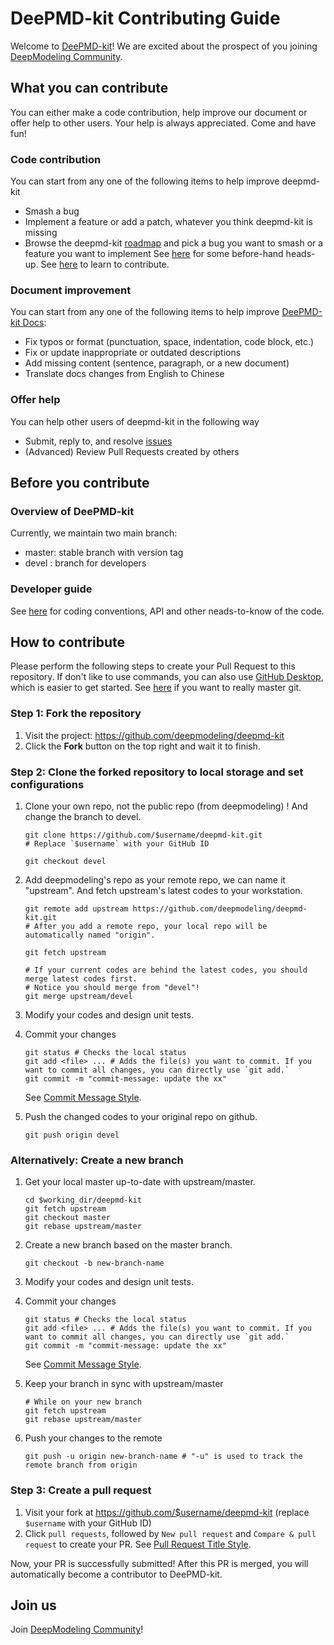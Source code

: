 # DeePMD-kit Contributing Guide

Welcome to [DeePMD-kit](https://github.com/deepmodeling/deepmd-kit)! We are excited about the prospect of you joining [DeepModeling Community](https://github.com/deepmodeling/community/).

## What you can contribute

You can either make a code contribution, help improve our document or offer help to other users. Your help is always appreciated. Come and have fun!

### Code contribution
You can start from any one of the following items to help improve deepmd-kit

- Smash a bug
- Implement a feature or add a patch, whatever you think deepmd-kit is missing
- Browse the deepmd-kit [roadmap](doc/roadmap.md) and pick a bug you want to smash or a feature you want to implement
See [here](#before-you-contribute) for some before-hand heads-up. 
See [here](#how-to-contribute) to learn to contribute.

### Document improvement
You can start from any one of the following items to help improve [DeePMD-kit Docs](https://deepmd.readthedocs.io/en/latest/?badge=latest):

- Fix typos or format (punctuation, space, indentation, code block, etc.)
- Fix or update inappropriate or outdated descriptions
- Add missing content (sentence, paragraph, or a new document)
- Translate docs changes from English to Chinese

### Offer help
You can help other users of deepmd-kit in the following way

- Submit, reply to, and resolve [issues](https://github.com/deepmodeling/deepmd-kit/issues)
- (Advanced) Review Pull Requests created by others

## Before you contribute
### Overview of DeePMD-kit
Currently, we maintain two main branch:
- master: stable branch with version tag
- devel :  branch for developers

### Developer guide
See [here](#doc/development/index) for coding conventions, API and other neads-to-know of the code.

## How to contribute
Please perform the following steps to create your Pull Request to this repository. If don't like to use commands, you can also use [GitHub Desktop](https://desktop.github.com/), which is easier to get started. See [here](https://git-scm.com/doc) if you want to really master git.

### Step 1: Fork the repository

1. Visit the project: <https://github.com/deepmodeling/deepmd-kit>
2. Click the **Fork** button on the top right and wait it to finish.

### Step 2: Clone the forked repository to local storage and set configurations

1. Clone your own repo, not the public repo (from deepmodeling) ! And change the branch to devel.
    ```
    git clone https://github.com/$username/deepmd-kit.git
    # Replace `$username` with your GitHub ID
    
    git checkout devel
    ```

2. Add deepmodeling's repo as your remote repo, we can name it "upstream". And fetch upstream's latest codes to your workstation.
    ```
    git remote add upstream https://github.com/deepmodeling/deepmd-kit.git
    # After you add a remote repo, your local repo will be automatically named "origin".
    
    git fetch upstream
    
    # If your current codes are behind the latest codes, you should merge latest codes first.
    # Notice you should merge from "devel"!
    git merge upstream/devel
    ```

3. Modify your codes and design unit tests.

4. Commit your changes
    ```
    git status # Checks the local status
    git add <file> ... # Adds the file(s) you want to commit. If you want to commit all changes, you can directly use `git add.`
    git commit -m "commit-message: update the xx"
    ```
    See [Commit Message Style](https://github.com/DeepModeling/community/blob/master/contributors/commit-message-pr-style.md#how-to-write-a-good-commit-message).

5. Push the changed codes to your original repo on github. 
    ```
    git push origin devel 
    
    ```

### Alternatively: Create a new branch

1. Get your local master up-to-date with upstream/master.

    ```
    cd $working_dir/deepmd-kit
    git fetch upstream
    git checkout master
    git rebase upstream/master
    ```

2. Create a new branch based on the master branch.

    ```
    git checkout -b new-branch-name
    ```

3. Modify your codes and design unit tests.

4. Commit your changes

    ```
    git status # Checks the local status
    git add <file> ... # Adds the file(s) you want to commit. If you want to commit all changes, you can directly use `git add.`
    git commit -m "commit-message: update the xx"
    ```
    See [Commit Message Style](https://github.com/DeepModeling/community/blob/master/contributors/commit-message-pr-style.md#how-to-write-a-good-commit-message).

5. Keep your branch in sync with upstream/master

    ```
    # While on your new branch
    git fetch upstream
    git rebase upstream/master
    ```

6. Push your changes to the remote

    ```
    git push -u origin new-branch-name # "-u" is used to track the remote branch from origin
    ```

### Step 3: Create a pull request

1. Visit your fork at <https://github.com/$username/deepmd-kit> (replace `$username` with your GitHub ID)
2. Click `pull requests`, followed by `New pull request` and `Compare & pull request` to create your PR. See [Pull Request Title Style](https://github.com/DeepModeling/community/blob/master/contributors/commit-message-pr-style.md#pull-request-title-style).

Now, your PR is successfully submitted! After this PR is merged, you will automatically become a contributor to DeePMD-kit.

## Join us

Join [DeepModeling Community](https://github.com/deepmodeling/community/)!
